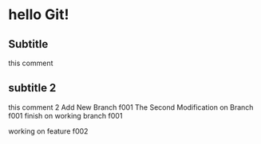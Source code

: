 # hello Git!
## Subtitle
this comment
## subtitle 2
this comment 2
Add New Branch f001 
The Second Modification on Branch f001
finish on working branch f001

working on feature f002